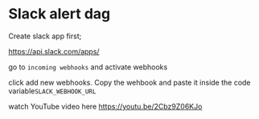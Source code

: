 # Slack alert dag

Create slack app first;

https://api.slack.com/apps/

go to `incoming webhooks` and activate webhooks

click add new webhooks. Copy the wehbook and paste it inside the code variable`SLACK_WEBHOOK_URL`

watch YouTube video here https://youtu.be/2Cbz9Z06KJo
